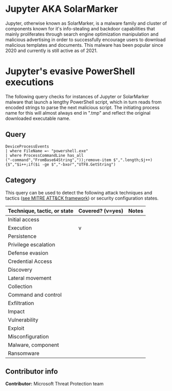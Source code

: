 # Jupyter AKA SolarMarker
Jupyter, otherwise known as SolarMarker, is a malware family and cluster of components known for it's info-stealing and backdoor capabilities that mainly proliferates through search engine optimization manipulation and malicious advertising in order to successfully encourage users to download malicious templates and documents. This malware has been popular since 2020 and currently is still active as of 2021. 

# Jupyter's evasive PowerShell executions

The following query checks for instances of Jupyter or SolarMarker malware that launch a lengthy PowerShell script, which in turn reads from encoded strings to parse the next malicious script. The initiating process name for this will almost always end in ".tmp" and reflect the original downloaded executable name. 

## Query
```
DeviceProcessEvents
| where FileName =~ "powershell.exe"
| where ProcessCommandLine has_all
("-command","FromBase64String","));remove-item $",".length;$j++){$","$i++;if($i -ge $","-bxor","UTF8.GetString")
```

## Category

This query can be used to detect the following attack techniques and tactics ([see MITRE ATT&CK framework](https://attack.mitre.org/)) or security configuration states.

| Technique, tactic, or state | Covered? (v=yes) | Notes |
|------------------------|----------|-------|
| Initial access |  |  |
| Execution | v |  |
| Persistence |  |  |
| Privilege escalation |  |  |
| Defense evasion |  |  |
| Credential Access |  |  |
| Discovery |  |  |
| Lateral movement |  |  |
| Collection |  |  |
| Command and control |  |  |
| Exfiltration |  |  |
| Impact |  |  |
| Vulnerability |  |  |
| Exploit |  |  |
| Misconfiguration |  |  |
| Malware, component |  |  |
| Ransomware |  |  |


## Contributor info

**Contributor:** Microsoft Threat Protection team
